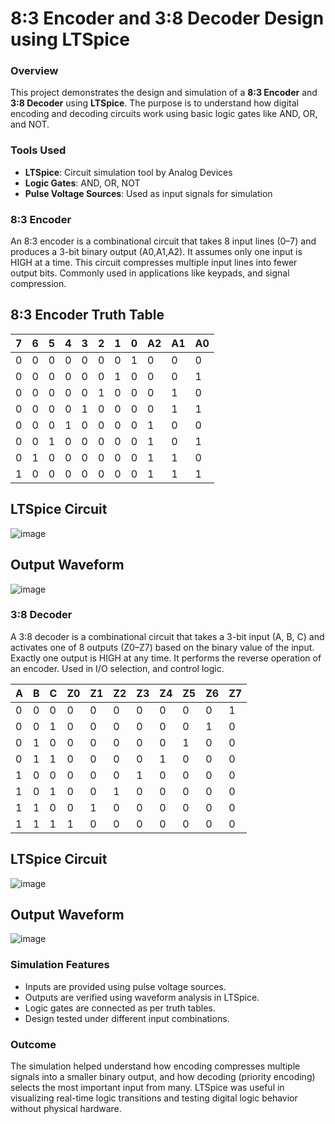 
# 8:3 Encoder and 3:8 Decoder Design using LTSpice

### Overview

This project demonstrates the design and simulation of a **8:3 Encoder** and **3:8 Decoder**  using **LTSpice**. The purpose is to understand how digital encoding and decoding circuits work using basic logic gates like AND, OR, and NOT.

### Tools Used

* **LTSpice**: Circuit simulation tool by Analog Devices
* **Logic Gates**: AND, OR, NOT
* **Pulse Voltage Sources**: Used as input signals for simulation

### 8:3 Encoder

An 8:3 encoder is a combinational circuit that takes 8 input lines (0–7) and produces a 3-bit binary output (A0,A1,A2).
It assumes only one input is HIGH at a time.
This circuit compresses multiple input lines into fewer output bits. Commonly used in applications like keypads, and signal compression.

  ## 8:3 Encoder Truth Table

| 7 | 6 | 5 | 4 | 3 | 2 | 1 | 0 | A2 | A1 | A0 |
|----|----|----|----|----|----|----|----|----|----|----|
| 0  | 0  | 0  | 0  | 0  | 0  | 0  | 1  | 0  | 0  | 0  |
| 0  | 0  | 0  | 0  | 0  | 0  | 1  | 0  | 0  | 0  | 1  |
| 0  | 0  | 0  | 0  | 0  | 1  | 0  | 0  | 0  | 1  | 0  |
| 0  | 0  | 0  | 0  | 1  | 0  | 0  | 0  | 0  | 1  | 1  |
| 0  | 0  | 0  | 1  | 0  | 0  | 0  | 0  | 1  | 0  | 0  |
| 0  | 0  | 1  | 0  | 0  | 0  | 0  | 0  | 1  | 0  | 1  |
| 0  | 1  | 0  | 0  | 0  | 0  | 0  | 0  | 1  | 1  | 0  |
| 1  | 0  | 0  | 0  | 0  | 0  | 0  | 0  | 1  | 1  | 1  |

  ## LTSpice Circuit
![image](https://github.com/user-attachments/assets/72e8d89e-7cd4-4cf7-acd4-622af8bc4d40)

  ## Output Waveform
![image](https://github.com/user-attachments/assets/c8ba10d7-1abb-44e2-ad8e-7521f59e0461)

### 3:8 Decoder

A 3:8 decoder is a combinational circuit that takes a 3-bit input (A, B, C) and activates one of 8 outputs (Z0–Z7) based on the binary value of the input. Exactly one output is HIGH at any time.
It performs the reverse operation of an encoder. Used in I/O selection, and control logic.

| A | B | C | Z0 | Z1 | Z2 | Z3 | Z4 | Z5 | Z6 | Z7 |
|---|---|---|----|----|----|----|----|----|----|----|
| 0 | 0 | 0 |  0 |  0 |  0 |  0 |  0 |  0 |  0 |  1 |
| 0 | 0 | 1 |  0 |  0 |  0 |  0 |  0 |  0 |  1 |  0 |
| 0 | 1 | 0 |  0 |  0 |  0 |  0 |  0 |  1 |  0 |  0 |
| 0 | 1 | 1 |  0 |  0 |  0 |  0 |  1 |  0 |  0 |  0 |
| 1 | 0 | 0 |  0 |  0 |  0 |  1 |  0 |  0 |  0 |  0 |
| 1 | 0 | 1 |  0 |  0 |  1 |  0 |  0 |  0 |  0 |  0 |
| 1 | 1 | 0 |  0 |  1 |  0 |  0 |  0 |  0 |  0 |  0 |
| 1 | 1 | 1 |  1 |  0 |  0 |  0 |  0 |  0 |  0 |  0 |

  ## LTSpice Circuit
![image](https://github.com/user-attachments/assets/87b148cd-920e-440b-bbb2-31a2b9991ef4)

  ## Output Waveform
![image](https://github.com/user-attachments/assets/a10a9bdf-cde5-4216-b5fa-59a4085735b3)

### Simulation Features

* Inputs are provided using pulse voltage sources.
* Outputs are verified using waveform analysis in LTSpice.
* Logic gates are connected as per truth tables.
* Design tested under different input combinations.

### Outcome

The simulation helped understand how encoding compresses multiple signals into a smaller binary output, and how decoding (priority encoding) selects the most important input from many. LTSpice was useful in visualizing real-time logic transitions and testing digital logic behavior without physical hardware.
